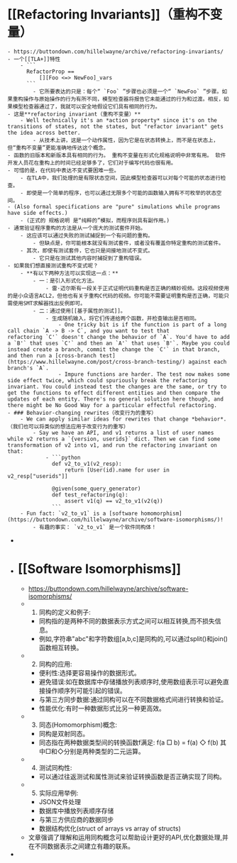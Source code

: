 # [[Refactoring Invariants]]（重构不变量）
	- https://buttondown.com/hillelwayne/archive/refactoring-invariants/
	- 一个[[TLA+]]特性
		- ```
		  RefactorProp ==
		      [][Foo <=> NewFoo]_vars
		  ```
			- 它所要表达的只是：每个“ `Foo` ”步骤也必须是一个“ `NewFoo` ”步骤。如果重构操作与原始操作的行为有所不同，模型检查器将报告它未能通过的行为和过渡。相反，如果模型检查器通过了，我就可以安全地假设它们具有相同的行为。
	- 这是**refactoring invariant（重构不变量）**
		- Well technically it's an *action property* since it's on the transitions of states, not the states, but "refactor invariant" gets the idea across better.
			- 从技术上讲，这是一个动作属性，因为它是在状态转换上，而不是在状态上，但“重构不变量”更能准确地传达这个概念。
	- 函数的旧版本和新版本具有相同的行为。 重构不变量在形式化规格说明中非常有用。 软件开发人员花在重构上的时间已经足够多了，它们对于编写代码也很有用。
	- 可惜的是，在代码中表达不变式要困难一些。
		- 在TLA中，我们处理的是有限状态空间，因此模型检查器可以对每个可能的状态进行检查。
		- 即使是一个简单的程序，也可以通过无限多个可能的函数输入拥有不可枚举的状态空间。
	- (Also formal specifications are "pure" simulations while programs have side effects.)
		- (正式的 规格说明 是“纯粹的”模拟，而程序则具有副作用。)
	- 通常验证程序重构的方法是从一个庞大的测试套件开始。
		- 这应该可以通过失败的测试捕捉到一个有问题的重构。
			- 但缺点是，你可能根本就没有测试套件，或者没有覆盖你特定重构的测试套件。
		- 其次，即使有测试套件，它也只是间接地测试不变式。
			- 它只是在测试其他内容时捕捉到了重构错误。
	- 如果我们想直接测试重构不变式呢？
		- **有以下两种方法可以实现这一点：**
			- 一：是引入形式化方法。
				- 雷·迈尔斯有一段关于正式证明代码重构是否正确的精妙视频。这段视频使用的是小众语言ACL2，但他也有关于重构C代码的视频。你可能不需要证明重构是否正确，可能只需使用SMT求解器找出反例即可。
			- 二：通过使用[[基于属性的测试]]。
				- 生成随机输入，将它们传递给两个函数，并检查输出是否相同。
					- One tricky bit is if the function is part of a long call chain `A -> B -> C`, and you want to test that refactoring `C'` doesn't change the behavior of `A`. You'd have to add a `B'` that uses `C'` and then an `A'` that uses `B'`. Maybe you could instead create a branch, commit the change the `C'` in that branch, and then run a [cross-branch test](https://www.hillelwayne.com/post/cross-branch-testing/) against each branch's `A`.
					- Impure functions are harder. The test now makes some side effect twice, which could spuriously break the refactoring invariant. You could instead test the changes are the same, or try to get the functions to effect different entities and then compare the updates of each entity. There's no general solution here though, and there might be No Good Way for a particular effectful refactoring.
	- ### Behavior-changing rewrites（改变行为的重写）
		- We can apply similar ideas for rewrites that change *behavior*.（我们也可以将类似的想法应用于改变行为的重写）
			- Say we have an API, and v1 returns a list of user names while v2 returns a `{version, userids}` dict. Then we can find some transformation of v2 into v1, and run the refactoring invariant on that:
				- ```python
				  def v2_to_v1(v2_resp):
				      return [User(id).name for user in v2_resp["userids"]]
				  
				  @given(some_query_generator)
				  def test_refactoring(q):
				      assert v1(q) == v2_to_v1(v2(q))
				  ```
		- Fun fact: `v2_to_v1` is a [software homomorphism](https://buttondown.com/hillelwayne/archive/software-isomorphisms/)!
			- 有趣的事实： `v2_to_v1` 是一个软件同构体！
-
- # [[Software Isomorphisms]]
	- https://buttondown.com/hillelwayne/archive/software-isomorphisms/
	- 1. 同构的定义和例子:
		- 同构指的是两种不同的数据表示方式之间可以相互转换,而不损失信息。
		- 例如,字符串"abc"和字符数组[a,b,c]是同构的,可以通过split()和join()函数相互转换。
	- 2. 同构的应用:
		- 便利性:选择更容易操作的数据形式。
		- 避免错误:如在数据库中存储播放列表顺序时,使用数组表示可以避免直接操作顺序列可能引起的错误。
		- 与第三方同步数据:通过同构可以在不同数据格式间进行转换和验证。
		- 性能优化:有时一种数据形式比另一种更高效。
	- 3. 同态(Homomorphism)概念:
		- 同构是双射同态。
		- 同态指在两种数据类型间的转换函数f满足: f(a □ b) = f(a) ◇ f(b)
		  其中□和◇分别是两种类型的二元运算。
	- 4. 测试同构性:
		- 可以通过往返测试和属性测试来验证转换函数是否正确实现了同构。
	- 5. 实际应用举例:
		- JSON文件处理
		- 数据库中播放列表顺序存储
		- 与第三方供应商的数据同步
		- 数据结构优化(struct of arrays vs array of structs)
	- 文章强调了理解和运用同构概念可以帮助设计更好的API,优化数据处理,并在不同数据表示之间建立有趣的联系。
-